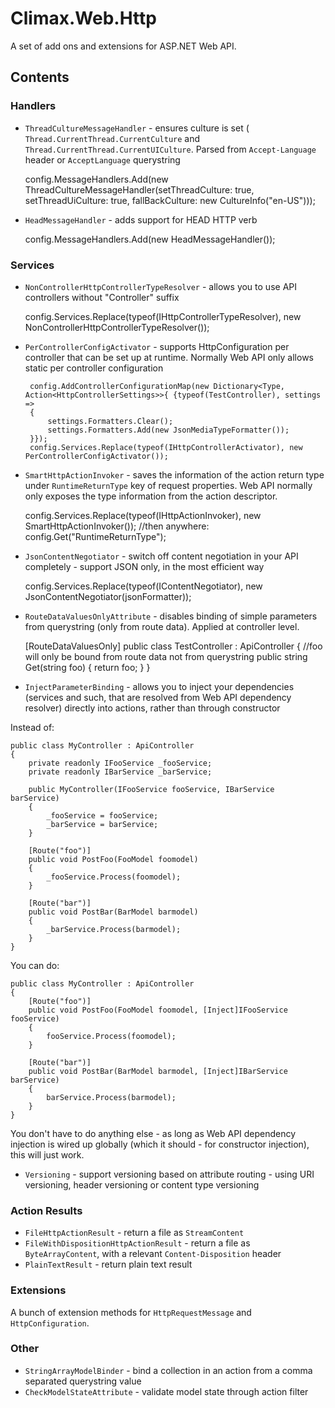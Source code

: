 # Climax.Web.Http

A set of add ons and extensions for ASP.NET Web API.

## Contents

### Handlers

 - `ThreadCultureMessageHandler` - ensures culture is set (` Thread.CurrentThread.CurrentCulture` and `Thread.CurrentThread.CurrentUICulture`. Parsed from `Accept-Language` header or `AcceptLanguage` querystring
 
     config.MessageHandlers.Add(new ThreadCultureMessageHandler(setThreadCulture: true, setThreadUiCulture: true,  fallBackCulture: new CultureInfo("en-US")));
 
 - `HeadMessageHandler` - adds support for HEAD HTTP verb
 
    config.MessageHandlers.Add(new HeadMessageHandler());
 
### Services

 - `NonControllerHttpControllerTypeResolver` - allows you to use API controllers without "Controller" suffix
 
    config.Services.Replace(typeof(IHttpControllerTypeResolver), new NonControllerHttpControllerTypeResolver());
 
 - `PerControllerConfigActivator` - supports HttpConfiguration per controller that can be set up at runtime. Normally Web API only allows static per controller configuration
 
        config.AddControllerConfigurationMap(new Dictionary<Type, Action<HttpControllerSettings>>{ {typeof(TestController), settings =>
        {
            settings.Formatters.Clear();
            settings.Formatters.Add(new JsonMediaTypeFormatter());                    
        }});
        config.Services.Replace(typeof(IHttpControllerActivator), new PerControllerConfigActivator());
 
 - `SmartHttpActionInvoker` - saves the information of the action return type under `RuntimeReturnType` key of request properties. Web API normally only exposes the type information from the action descriptor.
 
    config.Services.Replace(typeof(IHttpActionInvoker), new SmartHttpActionInvoker());
    //then anywhere:
    config.Get<Type>("RuntimeReturnType");
 
 - `JsonContentNegotiator` - switch off content negotiation in your API completely - support JSON only, in the most efficient way
 
    config.Services.Replace(typeof(IContentNegotiator), new JsonContentNegotiator(jsonFormatter));
 
 - `RouteDataValuesOnlyAttribute` - disables binding of simple parameters from querystring (only from route data). Applied at controller level.
 
    [RouteDataValuesOnly]
    public class TestController : ApiController
    {
        //foo will only be bound from route data not from querystring
        public string Get(string foo)
        {
            return foo;
        }
    }
 
 - `InjectParameterBinding` - allows you to inject your dependencies (services and such, that are resolved from Web API dependency resolver) directly into actions, rather than through constructor

Instead of:
    
    public class MyController : ApiController
    {
        private readonly IFooService _fooService;
        private readonly IBarService _barService;

        public MyController(IFooService fooService, IBarService barService)
        {
            _fooService = fooService;
            _barService = barService;
        }

        [Route("foo")]
        public void PostFoo(FooModel foomodel)
        {
            _fooService.Process(foomodel);
        }

        [Route("bar")]
        public void PostBar(BarModel barmodel)
        {
            _barService.Process(barmodel);
        }
    }
    
You can do:

    public class MyController : ApiController
    {
        [Route("foo")]
        public void PostFoo(FooModel foomodel, [Inject]IFooService fooService)
        {
            fooService.Process(foomodel);
        }

        [Route("bar")]
        public void PostBar(BarModel barmodel, [Inject]IBarService barService)
        {
            barService.Process(barmodel);
        }
    }

You don't have to do anything else - as long as Web API dependency injection is wired up globally (which it should - for constructor injection), this will just work.

 - `Versioning` - support versioning based on attribute routing - using URI versioning, header versioning or content type versioning
 
### Action Results
 
 - `FileHttpActionResult` - return a file as `StreamContent`
 - `FileWithDispositionHttpActionResult` - return a file as `ByteArrayContent`, with a relevant `Content-Disposition` header
 - `PlainTextResult` - return plain text result
 
### Extensions
 
A bunch of extension methods for `HttpRequestMessage` and `HttpConfiguration`.

### Other

 - `StringArrayModelBinder` - bind a collection in an action from a comma separated querystring value
 - `CheckModelStateAttribute` - validate model state through action filter